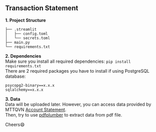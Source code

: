 ## Transaction Statement

**1. Project Structure**
```
├── .streamlit
│   ├── config.toml
│   └── secrets.toml
├── main.py
└── requirements.txt
```

**2. Dependencies**  
Make sure you install all required dependencies: ```pip install requirements.txt```  
There are 2 required packages you have to install if using PostgreSQL database:
```
psycopg2-binary==x.x.x
sqlalchemy==x.x.x
```

**3. Data**  
Data will be uploaded later. However, you can access data provided by MTTQVN [Account Statement](https://drive.google.com/file/d/18dIWiReYtJkyuQ_8vSBJWweGaD71rBpu/view?fbclid=IwY2xjawFTMKVleHRuA2FlbQIxMAABHf_DWcr9W_RZV5SjskTgjKOIcRd2fSSNRwtGNimH7E6zecT6CLezms40lA_aem_yILZmkLi3BmNbVRktpcvPw).  
Then, try to use [pdfplumber](https://pypi.org/project/pdfplumber/0.1.2/) to extract data from pdf file.  

Cheers😄
